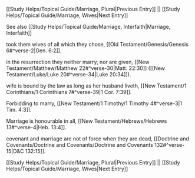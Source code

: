 [[Study Helps/Topical Guide/Marriage, Plural|Previous Entry]]  ||  [[Study Helps/Topical Guide/Marriage, Wives|Next Entry]]

 See also [[Study Helps/Topical Guide/Marriage, Interfaith|Marriage, Interfaith]]

 took them wives of all which they chose, [[Old Testament/Genesis/Genesis 6#^verse-2|Gen. 6:2]].

 in the resurrection they neither marry, nor are given, [[New Testament/Matthew/Matthew 22#^verse-30|Matt. 22:30]] ([[New Testament/Luke/Luke 20#^verse-34|Luke 20:34]]).

 wife is bound by the law as long as her husband liveth, [[New Testament/1 Corinthians/1 Corinthians 7#^verse-39|1 Cor. 7:39]].

 Forbidding to marry, [[New Testament/1 Timothy/1 Timothy 4#^verse-3|1 Tim. 4:3]].

 Marriage is honourable in all, [[New Testament/Hebrews/Hebrews 13#^verse-4|Heb. 13:4]].

 covenant and marriage are not of force when they are dead, [[Doctrine and Covenants/Doctrine and Covenants/Doctrine and Covenants 132#^verse-15|D&C 132:15]].

[[Study Helps/Topical Guide/Marriage, Plural|Previous Entry]]  ||  [[Study Helps/Topical Guide/Marriage, Wives|Next Entry]]